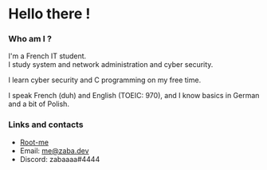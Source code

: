 # Hello there !

### Who am I ?

I'm a French IT student.<br>I study system and network administration and cyber security.<br>

I learn cyber security and C programming on my free time.

I speak French (duh) and English (TOEIC: 970), and I know basics in German and a bit of Polish.

### Links and contacts

* [Root-me](https://www.root-me.org/zabaaaa)
* Email: me@zaba.dev
* Discord: zabaaaa#4444
